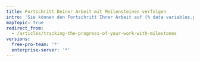 ```yaml
---
title: Fortschritt Deiner Arbeit mit Meilensteinen verfolgen
intro: 'Sie können den Fortschritt Ihrer Arbeit auf {% data variables.product.product_name %} mithilfe von Meilensteinen verfolgen, die Sie für Issues und Pull Requests erstellen.'
mapTopic: true
redirect_from:
  - /articles/tracking-the-progress-of-your-work-with-milestones
versions:
  free-pro-team: '*'
  enterprise-server: '*'
---
```


